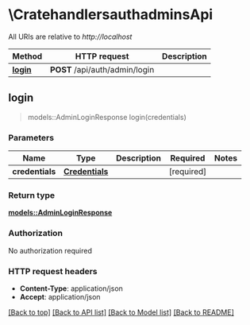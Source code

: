 # \CratehandlersauthadminsApi

All URIs are relative to *http://localhost*

Method | HTTP request | Description
------------- | ------------- | -------------
[**login**](CratehandlersauthadminsApi.md#login) | **POST** /api/auth/admin/login | 



## login

> models::AdminLoginResponse login(credentials)


### Parameters


Name | Type | Description  | Required | Notes
------------- | ------------- | ------------- | ------------- | -------------
**credentials** | [**Credentials**](Credentials.md) |  | [required] |

### Return type

[**models::AdminLoginResponse**](AdminLoginResponse.md)

### Authorization

No authorization required

### HTTP request headers

- **Content-Type**: application/json
- **Accept**: application/json

[[Back to top]](#) [[Back to API list]](../README.md#documentation-for-api-endpoints) [[Back to Model list]](../README.md#documentation-for-models) [[Back to README]](../README.md)

